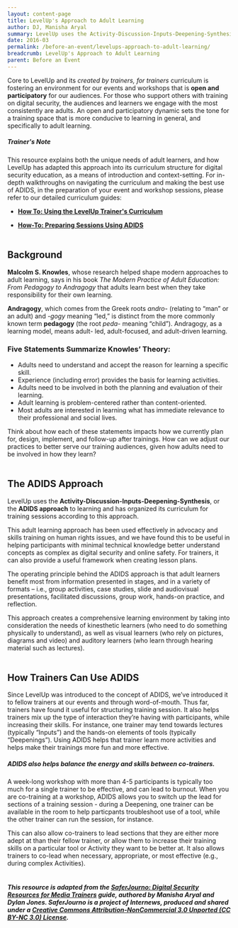 ```yaml
---
layout: content-page
title: LevelUp's Approach to Adult Learning
author: DJ, Manisha Aryal
summary: LevelUp uses the Activity-Discussion-Inputs-Deepening-Synthesis (ADIDS) approach to learning and has organized its curriculum for training sessions according to this approach - where does this approach come from, and why was it chosen?
date: 2016-03
permalink: /before-an-event/levelups-approach-to-adult-learning/
breadcrumb: LevelUp's Approach to Adult Learning
parent: Before an Event
---
```

Core to LevelUp and its *created by trainers, for trainers* curriculum is fostering an environment for our events and workshops that is **open and participatory** for our audiences. For those who support others with training on digital security, the audiences and learners we engage with the most consistently are adults. An open and participatory dynamic sets the tone for a training space that is more conducive to learning in general, and specifically to adult learning.

##### *Trainer's Note*
This resource explains both the unique needs of adult learners, and how LevelUp has adapted this approach into its curriculum structure for digital security education, as a means of introduction and context-setting. For in-depth walkthroughs on navigating the curriculum and making the best use of ADIDS, in the preparation of your event and workshop sessions, please refer to our detailed curriculum guides:

- [**How To: Using the LevelUp Trainer's Curriculum**](/level-up/before-an-event/using-levelup-trainers-curriculum/)

- [**How-To: Preparing Sessions Using ADIDS**](https://levelupcc.github.io/level-up/before-an-event/preparing-sessions-using-adids/) 
<br><br>

## Background
**Malcolm S. Knowles**, whose research helped shape modern approaches to adult learning, says in his book *The Modern Practice of Adult Education: From Pedagogy to Andragogy* that adults learn best when they take responsibility for their own learning.

**Andragogy**, which comes from the Greek roots *andro-* (relating to “man” or an adult) and *-gogy* meaning “led,” is distinct from the more commonly known term **pedagogy** (the root *peda-* meaning “child”). Andragogy, as a learning model, means adult- led, adult-focused, and adult-driven learning.

### Five Statements Summarize Knowles’ Theory:
- Adults need to understand and accept the reason for learning a specific skill.
- Experience (including error) provides the basis for learning activities.
- Adults need to be involved in both the planning and evaluation of their learning.
- Adult learning is problem-centered rather than content-oriented.
- Most adults are interested in learning what has immediate relevance to their professional and social lives.

Think about how each of these statements impacts how we currently plan for, design, implement, and follow-up after trainings. How can we adjust our practices to better serve our training audiences, given how adults need to be involved in how they learn?
<br><br>

## The ADIDS Approach
LevelUp uses the **Activity-Discussion-Inputs-Deepening-Synthesis**, or the **ADIDS approach** to learning and has organized its curriculum for training sessions according to this approach.

This adult learning approach has been used effectively in advocacy and skills training on human rights issues, and we have found this to be useful in helping participants with minimal technical knowledge better understand concepts as complex as digital security and online safety. For trainers, it can also provide a useful framework when creating lesson plans.

The operating principle behind the ADIDS approach is that adult learners benefit most from information presented in stages, and in a variety of formats – i.e., group activities, case studies, slide and audiovisual presentations, facilitated discussions, group work, hands-on practice, and reflection.

This approach creates a comprehensive learning environment by taking into consideration the needs of kinesthetic learners (who need to do something physically to understand), as well as visual learners (who rely on pictures, diagrams and video) and auditory learners (who learn through hearing material such as lectures).
<br><br>

## How Trainers Can Use ADIDS
Since LevelUp was introduced to the concept of ADIDS, we’ve introduced it to fellow trainers at our events and through word-of-mouth. Thus far, trainers have found it useful for structuring training session. It also helps trainers mix up the type of interaction they’re having with participants, while increasing their skills. For instance, one trainer may tend towards lectures (typically “Inputs”) and the hands-on elements of tools (typically “Deepenings”). Using ADIDS helps that trainer learn more activities and helps make their trainings more fun and more effective.

##### ADIDS also helps balance the energy and skills between co-trainers. 
A week-long workshop with more than 4-5 participants is typically too much for a single trainer to be effective, and can lead to burnout. When you are co-training at a workshop, ADIDS allows you to switch up the lead for sections of a training session - during a Deepening, one trainer can be available in the room to help particpants troubleshoot use of a tool, while the other trainer can run the session, for instance. 

This can also allow co-trainers to lead sections that they are either more adept at than their fellow trainer, or allow them to increase their training skills on a particular tool or Activity they want to be better at. It also allows trainers to co-lead when necessary, appropriate, or most effective (e.g., during complex Activities).
<br><br>

##### This resource is adapted from the [SaferJourno: Digital Security Resources for Media Trainers](http://saferjourno.internews.org/) guide, authored by Manisha Aryal and Dylan Jones. SaferJourno is a project of Internews, produced and shared under a [Creative Commons Attribution-NonCommercial 3.0 Unported (CC BY-NC 3.0) License](https://creativecommons.org/licenses/by-nc/3.0/us/).
